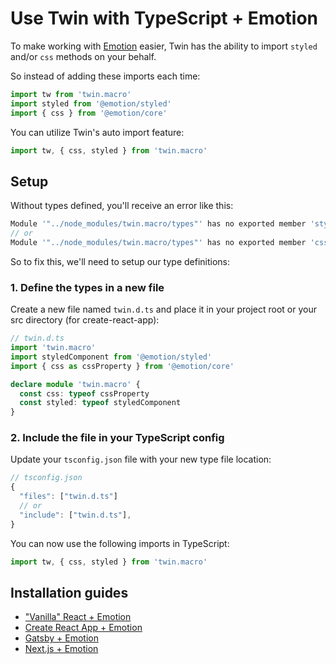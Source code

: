 # Use Twin with TypeScript + Emotion

To make working with [Emotion](https://emotion.sh/docs/introduction) easier, Twin has the ability to import `styled` and/or `css` methods on your behalf.

So instead of adding these imports each time:

```typescript
import tw from 'twin.macro'
import styled from '@emotion/styled'
import { css } from '@emotion/core'
```

You can utilize Twin's auto import feature:

```typescript
import tw, { css, styled } from 'twin.macro'
```

## Setup

Without types defined, you'll receive an error like this:

```js
Module '"../node_modules/twin.macro/types"' has no exported member 'styled'.
// or
Module '"../node_modules/twin.macro/types"' has no exported member 'css'.
```

So to fix this, we'll need to setup our type definitions:

### 1. Define the types in a new file

Create a new file named `twin.d.ts` and place it in your project root or your src directory (for create-react-app):

```typescript
// twin.d.ts
import 'twin.macro'
import styledComponent from '@emotion/styled'
import { css as cssProperty } from '@emotion/core'

declare module 'twin.macro' {
  const css: typeof cssProperty
  const styled: typeof styledComponent
}
```

### 2. Include the file in your TypeScript config

Update your `tsconfig.json` file with your new type file location:

```typescript
// tsconfig.json
{
  "files": ["twin.d.ts"]
  // or
  "include": ["twin.d.ts"],
}
```

You can now use the following imports in TypeScript:

```typescript
import tw, { css, styled } from 'twin.macro'
```

## Installation guides

- ["Vanilla" React + Emotion](react.md)
- [Create React App + Emotion](create-react-app.md)
- [Gatsby + Emotion](gatsby.md)
- [Next.js + Emotion](next.md)
